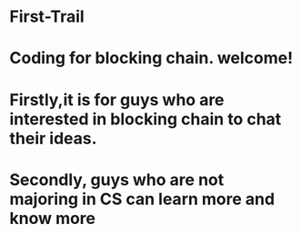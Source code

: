 # First-Trail
# Coding for blocking chain. welcome!
# Firstly,it is for guys who are interested in blocking chain to chat their ideas.
# Secondly, guys who are not majoring in CS can learn more and know more
